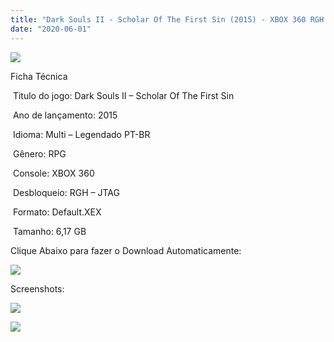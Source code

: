 ```yaml
---
title: "Dark Souls II - Scholar Of The First Sin (2015) - XBOX 360 RGH - JTAG"
date: "2020-06-01"
---
```


[![](https://1.bp.blogspot.com/-R1D06DvMTGU/XtWSujGwZ6I/AAAAAAAAI_E/BZNo4Em1NnYF3dk3KQanuyEqs3qVx4rUwCK4BGAsYHg/s320/Dark_Souls_II__S_554a5ec46e128.jpg)](https://1.bp.blogspot.com/-R1D06DvMTGU/XtWSujGwZ6I/AAAAAAAAI_E/BZNo4Em1NnYF3dk3KQanuyEqs3qVx4rUwCK4BGAsYHg/Dark_Souls_II__S_554a5ec46e128.jpg)

Ficha Técnica

 Titulo do jogo: Dark Souls II – Scholar Of The First Sin

 Ano de lançamento: 2015

 Idioma: Multi – Legendado PT-BR

 Gênero: RPG

 Console: XBOX 360

 Desbloqueio: RGH – JTAG

 Formato: Default.XEX

 Tamanho: 6,17 GB

Clique Abaixo para fazer o Download Automaticamente:

[![](https://1.bp.blogspot.com/-eNerQjlxWXg/Xsyoy1YwxPI/AAAAAAAAG8o/qs-0XGNQDR4jSn0uGinE3EzKZZ6GoZnEACPcBGAYYCw/s1600/LINK1.png)](https://zee.gl/qOKrfH)

Screenshots:

[![](https://1.bp.blogspot.com/-xvdgcBHGuGU/XtWSvM9PZwI/AAAAAAAAI_I/iln_d7N7DDYtJfdPOzNwsMPGWHkLA2KNgCK4BGAsYHg/w400-h225/DARK-SOULS{df0b4067d4cf89da3ca8e6c7a68e90e99b01985f87ec33497998002e9f13b411}25E2{df0b4067d4cf89da3ca8e6c7a68e90e99b01985f87ec33497998002e9f13b411}2584{df0b4067d4cf89da3ca8e6c7a68e90e99b01985f87ec33497998002e9f13b411}25A2-II_-Scholar-of-the-First-Sin_20150325132958.jpg)](https://1.bp.blogspot.com/-xvdgcBHGuGU/XtWSvM9PZwI/AAAAAAAAI_I/iln_d7N7DDYtJfdPOzNwsMPGWHkLA2KNgCK4BGAsYHg/DARK-SOULS{df0b4067d4cf89da3ca8e6c7a68e90e99b01985f87ec33497998002e9f13b411}25E2{df0b4067d4cf89da3ca8e6c7a68e90e99b01985f87ec33497998002e9f13b411}2584{df0b4067d4cf89da3ca8e6c7a68e90e99b01985f87ec33497998002e9f13b411}25A2-II_-Scholar-of-the-First-Sin_20150325132958.jpg)

[![](https://1.bp.blogspot.com/-rPdTMA70bic/XtWSv6FCJ6I/AAAAAAAAI_M/fTM1bIZ3nq4cPzJA5vpEw7-iqjQUEF40ACK4BGAsYHg/w400-h225/maxresdefault.jpg)](https://1.bp.blogspot.com/-rPdTMA70bic/XtWSv6FCJ6I/AAAAAAAAI_M/fTM1bIZ3nq4cPzJA5vpEw7-iqjQUEF40ACK4BGAsYHg/maxresdefault.jpg)
